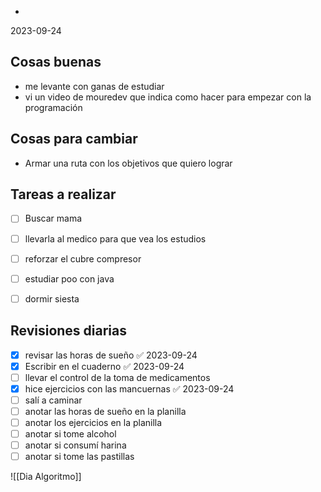 - 
2023-09-24
## Cosas buenas
- me levante con ganas de estudiar 
- vi un video de mouredev que indica como hacer para empezar con la programación


## Cosas para cambiar 
- Armar una ruta con los objetivos que quiero lograr


## Tareas a realizar 
- [ ] Buscar mama
- [ ] llevarla al medico para que vea los estudios 
- [ ] reforzar el cubre compresor
- [ ] estudiar poo con java
- [ ] dormir siesta 


## Revisiones diarias
- [x] revisar las horas de sueño ✅ 2023-09-24
- [x] Escribir en el cuaderno ✅ 2023-09-24
- [ ] llevar el control de la toma de medicamentos
- [x] hice ejercicios con las mancuernas ✅ 2023-09-24
- [ ] salí a caminar 
- [ ]  anotar las horas de sueño en la planilla
- [ ] anotar los ejercicios  en la planilla 
- [ ] anotar si tome alcohol 
- [ ] anotar si consumí harina 
- [ ] anotar si tome las pastillas 

![[Dia Algoritmo]]
